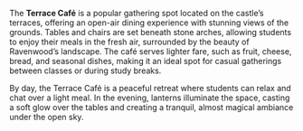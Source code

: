 
The **Terrace Café** is a popular gathering spot located on the castle’s terraces, offering an open-air dining experience with stunning views of the grounds. Tables and chairs are set beneath stone arches, allowing students to enjoy their meals in the fresh air, surrounded by the beauty of Ravenwood’s landscape. The café serves lighter fare, such as fruit, cheese, bread, and seasonal dishes, making it an ideal spot for casual gatherings between classes or during study breaks.

By day, the Terrace Café is a peaceful retreat where students can relax and chat over a light meal. In the evening, lanterns illuminate the space, casting a soft glow over the tables and creating a tranquil, almost magical ambiance under the open sky.